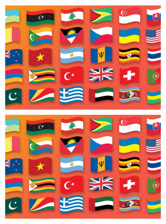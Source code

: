 ![Thumbnail](https://github.com/EMSMoreno/ProjetoPaises_WinForms/raw/master/Resources/countries.jpg)

[![Watch the video](https://github.com/EMSMoreno/ProjetoPaises_WinForms/raw/master/Resources/countries.jpg)](https://www.youtube.com/watch?v=ZheNWE1eaK0&ab)
